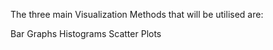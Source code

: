 The three main Visualization Methods that will be utilised are: 

Bar Graphs 
Histograms 
Scatter Plots 

